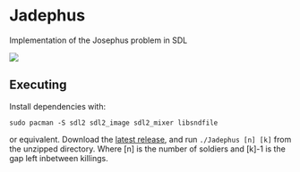 # Jadephus
Implementation of the Josephus problem in SDL

<img src="https://raw.githubusercontent.com/avexxx3/Jadephus/refs/heads/main/Jadephus.gif">

## Executing
Install dependencies with:
```
sudo pacman -S sdl2 sdl2_image sdl2_mixer libsndfile
```
or equivalent.
Download the [latest release](https://github.com/avexxx3/Jadephus/releases/latest), and run ``./Jadephus [n] [k]`` from the unzipped directory.
Where [n] is the number of soldiers and [k]-1 is the gap left inbetween killings.

